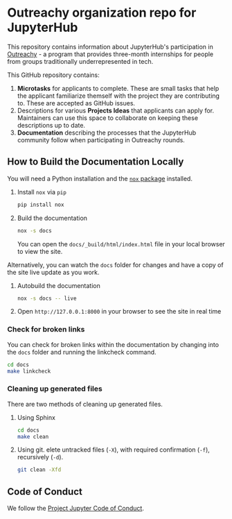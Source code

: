 # Outreachy organization repo for JupyterHub

This repository contains information about JupyterHub's
participation in [Outreachy](https://www.outreachy.org/) - a
program that provides three-month internships for people from
groups traditionally underrepresented in tech.

This GitHub repository contains:

1. **Microtasks** for applicants to complete. These are small
   tasks that help the applicant familiarize themself with
   the project they are contributing to. These are accepted
   as GitHub issues.
2. Descriptions for various **Projects Ideas** that applicants can
   apply for. Maintainers can use this space to collaborate on
   keeping these descriptions up to date.
3. **Documentation** describing the processes that the JupyterHub
   community follow when participating in Outreachy rounds.

## How to Build the Documentation Locally

You will need a Python installation and the [`nox` package](https://nox.thea.codes/) installed.

1. Install `nox` via `pip`

   ```bash
   pip install nox
   ```

2. Build the documentation

   ```bash
   nox -s docs
   ```

   You can open the `docs/_build/html/index.html` file in your local browser to
   view the site.

Alternatively, you can watch the `docs` folder for changes and have a copy of
the site live update as you work.

1. Autobuild the documentation

   ```bash
   nox -s docs -- live
   ```

2. Open `http://127.0.0.1:8000` in your browser to see the site in real time

### Check for broken links

You can check for broken links within the documentation by changing into the
`docs` folder and running the linkcheck command.

```bash
cd docs
make linkcheck
```

### Cleaning up generated files

There are two methods of cleaning up generated files.

1. Using Sphinx

   ```bash
   cd docs
   make clean
   ```

2. Using git. elete untracked files (`-X`), with required confirmation (`-f`),
   recursively (`-d`).

   ```bash
   git clean -Xfd
   ```

## Code of Conduct

We follow the [Project Jupyter Code of Conduct](https://github.com/jupyter/governance/blob/master/conduct/code_of_conduct.md).
